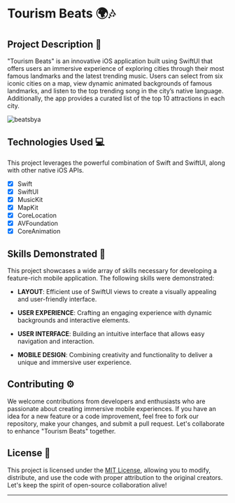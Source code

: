# Tourism Beats 🌍🎶

## Project Description 🎨

"Tourism Beats" is an innovative iOS application built using SwiftUI that offers users an immersive experience of exploring cities through their most famous landmarks and the latest trending music. Users can select from six iconic cities on a map, view dynamic animated backgrounds of famous landmarks, and listen to the top trending song in the city’s native language. Additionally, the app provides a curated list of the top 10 attractions in each city.

![beatsbya](https://github.com/arieltyson/Tourism-Beats/assets/114557791/d34a5eb5-8c27-4665-b9df-f8d443180b3d)


## Technologies Used 💻

This project leverages the powerful combination of Swift and SwiftUI, along with other native iOS APIs.

- [x] Swift
- [x] SwiftUI
- [x] MusicKit
- [x] MapKit
- [x] CoreLocation
- [x] AVFoundation
- [x] CoreAnimation

## Skills Demonstrated 🥋

This project showcases a wide array of skills necessary for developing a feature-rich mobile application. The following skills were demonstrated:

- **LAYOUT**: Efficient use of SwiftUI views to create a visually appealing and user-friendly interface.

- **USER EXPERIENCE**: Crafting an engaging experience with dynamic backgrounds and interactive elements.

- **USER INTERFACE**: Building an intuitive interface that allows easy navigation and interaction.

- **MOBILE DESIGN**: Combining creativity and functionality to deliver a unique and immersive user experience.

## Contributing ⚙️

We welcome contributions from developers and enthusiasts who are passionate about creating immersive mobile experiences. If you have an idea for a new feature or a code improvement, feel free to fork our repository, make your changes, and submit a pull request. Let's collaborate to enhance "Tourism Beats" together.

## License 🪪

This project is licensed under the [MIT License](LICENSE), allowing you to modify, distribute, and use the code with proper attribution to the original creators. Let's keep the spirit of open-source collaboration alive!

---

